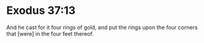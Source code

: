 # Exodus 37:13

And he cast for it four rings of gold, and put the rings upon the four corners that [were] in the four feet thereof.